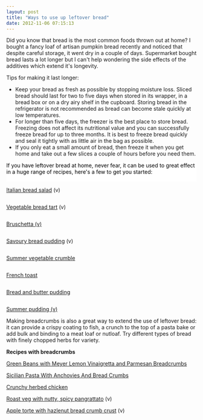 ```yaml
---
layout: post
title: "Ways to use up leftover bread"
date: 2012-11-06 07:15:13
---
```


Did you know that bread is the most common foods thrown out at home? I bought a fancy loaf of artisan pumpkin bread recently and noticed that despite careful storage, it went dry in a couple of days. Supermarket bought bread lasts a lot longer but I can't help wondering the side effects of the additives which extend it's longevity.

Tips for making it last longer:

*   Keep your bread as fresh as possible by stopping moisture loss. Sliced bread should last for two to five days when stored in its wrapper, in a bread box or on a dry airy shelf in the cupboard. Storing bread in the refrigerator is not recommended as bread can become stale quickly at low temperatures.
*   For longer than five days, the freezer is the best place to store bread. Freezing does not affect its nutritional value and you can successfully freeze bread for up to three months. It is best to freeze bread quickly and seal it tightly with as little air in the bag as possible.
*   If you only eat a small amount of bread, then freeze it when you get home and take out a few slices a couple of hours before you need them.

<div style="overflow: hidden; color: rgb(0, 0, 0); background-color: rgb(255, 255, 255); text-align: left; text-decoration: none; border: medium none;">
  If you have leftover bread at home, never fear, it can be used to great effect in a huge range of recipes, here's a few to get you started:
</div>

<div style="overflow: hidden; color: rgb(0, 0, 0); background-color: rgb(255, 255, 255); text-align: left; text-decoration: none; border: medium none;">
   
</div>

<div style="overflow: hidden; color: rgb(0, 0, 0); background-color: rgb(255, 255, 255); text-align: left; text-decoration: none; border: medium none;">
  <img alt="" class="imagecache-WYSIWYG_large wysiwyg_img" src="/sites/default/files/imagecache/WYSIWYG_large/242588.jpg" />
</div>

[Italian bread salad][1] (v)

 [1]: http://www.epicurious.com/recipes/food/photo/Italian-Bread-Salad-242588

<img alt="" class="imagecache-WYSIWYG_large wysiwyg_img" src="/sites/default/files/imagecache/WYSIWYG_large/2109373860100122321S500x500Q85.jpg" />

[Vegetable bread tart][2] (v)

 [2]: http://delectable-victuals.blogspot.com.au/2009/05/vegetable-bread-tart.html

<img alt="" class="imagecache-WYSIWYG_large wysiwyg_img" src="/sites/default/files/imagecache/WYSIWYG_large/por_1243.jpg" />

[Bruschetta (v)][3]

 [3]: http://www.jamieoliver.com/recipes/bread-recipes/bruschette

<img alt="" class="imagecache-WYSIWYG_large wysiwyg_img" src="/sites/default/files/imagecache/WYSIWYG_large/092209F_0216_0.jpeg" />

[Savoury bread pudding][4] (v)

 [4]: http://food52.com/recipes/580_savory_bread_pudding

<img alt="" class="imagecache-WYSIWYG_large wysiwyg_img" src="/sites/default/files/imagecache/WYSIWYG_large/How-to-make-summer-vegetable-crumble_01_303.png" />

[Summer vegetable crumble][5]

 [5]: http://www.wikihow.com/Make-Summer-Vegetable-Crumble

<img alt="" class="imagecache-WYSIWYG_large wysiwyg_img" src="/sites/default/files/imagecache/WYSIWYG_large/IMG_2826jm.jpg" />

[French toast][6]

 [6]: http://www.tasteofhome.com/Recipes/Vanilla-French-Toast

<img alt="" class="imagecache-WYSIWYG_large wysiwyg_img" src="/sites/default/files/imagecache/WYSIWYG_large/Hugh-Fearnley-Whittingsta-007.jpg" />

[Bread and butter pudding][7]

 [7]: http://www.guardian.co.uk/lifeandstyle/2012/feb/10/leftover-bread-recipes-migas-meatloaf

<img alt="" class="imagecache-WYSIWYG_large wysiwyg_img" src="/sites/default/files/imagecache/WYSIWYG_large/recipe8_large.jpg" />

[Summer pudding (v)][8]

 [8]: http://www.jilldupleix.com/recipes/rec064.php

Making breadcrumbs is also a great way to extend the use of leftover bread: it can provide a crispy coating to fish, a crunch to the top of a pasta bake or add bulk and binding to a meat loaf or nutloaf. Try different types of bread with finely chopped herbs for variety.

**Recipes with breadcrumbs**

[Green Beans with Meyer Lemon Vinaigretta and Parmesan Breadcrumbs][9]

 [9]: http://www.finecooking.com/recipes/green-beans-meyer-lemon-vinaigrette.aspx

[Sicilian Pasta With Anchovies And Bread Crumbs][10]

 [10]: http://www.grouprecipes.com/40993/sicilian-pasta-with-anchovies-and-bread-crumbs---pasta-canciova-e-muddica.html

[Crunchy herbed chicken ][11]

 [11]: http://www.realsimple.com/food-recipes/browse-all-recipes/crunchy-herbed-chicken-00000000006572/index.html

[Roast veg with nutty, spicy pangrattato][12] (v)

 [12]: http://www.kitchenist.com/cooking/side/crumbs-on-crack-roast-veg-with-nutty-spicy-pangrattato/2182

[Apple torte with hazlenut bread crumb crust][13] (v)

 [13]: http://veggiefixation.blogspot.com.au/2012/10/vegan-bon-appetit-apple-torte-with.html